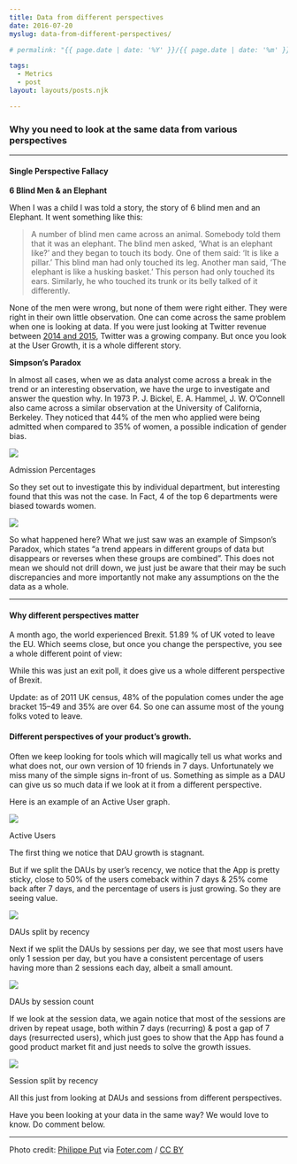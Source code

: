 ```yaml
---
title: Data from different perspectives
date: 2016-07-20
myslug: data-from-different-perspectives/

# permalink: "{{ page.date | date: '%Y' }}/{{ page.date | date: '%m' }}/{{ page.date | date: '%d' }}/{{ myslug | slug }}/index.html"

tags: 
  - Metrics 
  - post
layout: layouts/posts.njk

---
```


### Why you need to look at the same data from various perspectives

* * *

#### Single Perspective Fallacy

**6 Blind Men & an Elephant**

When I was a child I was told a story, the story of 6 blind men and an Elephant. It went something like this:

> A number of blind men came across an animal. Somebody told them that it was an elephant. The blind men asked, ‘What is an elephant like?’ and they began to touch its body. One of them said: ‘It is like a pillar.’ This blind man had only touched its leg. Another man said, ‘The elephant is like a husking basket.’ This person had only touched its ears. Similarly, he who touched its trunk or its belly talked of it differently.

None of the men were wrong, but none of them were right either. They were right in their own little observation. One can come across the same problem when one is looking at data. If you were just looking at Twitter revenue between [2014 and 2015](https://www.wolframalpha.com/input/?i=twitter+revenue), Twitter was a growing company. But once you look at the User Growth, it is a whole different story.

**Simpson’s Paradox**

In almost all cases, when we as data analyst come across a break in the trend or an interesting observation, we have the urge to investigate and answer the question why. In 1973 P. J. Bickel, E. A. Hammel, J. W. O’Connell also came across a similar observation at the University of California, Berkeley. They noticed that 44% of the men who applied were being admitted when compared to 35% of women, a possible indication of gender bias.

![]({{site.url}}/assets/3c3f0-19qmu_zvyuqp4kajmetxtca.png)

Admission Percentages

So they set out to investigate this by individual department, but interesting found that this was not the case. In Fact, 4 of the top 6 departments were biased towards women.

![]({{site.url}}/assets/12309-1gfmkuqu1x2a15va1zu52lw.png)

So what happened here? What we just saw was an example of Simpson’s Paradox, which states “a trend appears in different groups of data but disappears or reverses when these groups are combined”. This does not mean we should not drill down, we just just be aware that their may be such discrepancies and more importantly not make any assumptions on the the data as a whole.

* * *

#### Why different perspectives matter

A month ago, the world experienced Brexit. 51.89 % of UK voted to leave the EU. Which seems close, but once you change the perspective, you see a whole different point of view:

While this was just an exit poll, it does give us a whole different perspective of Brexit.

Update: as of 2011 UK census, 48% of the population comes under the age bracket 15–49 and 35% are over 64. So one can assume most of the young folks voted to leave.

#### Different perspectives of your product’s growth.

Often we keep looking for tools which will magically tell us what works and what does not, our own version of 10 friends in 7 days. Unfortunately we miss many of the simple signs in-front of us. Something as simple as a DAU can give us so much data if we look at it from a different perspective.

Here is an example of an Active User graph.

![]({{site.url}}/assets/6bbf4-10bkijedfqueyfb088nbwrq.png)

Active Users

The first thing we notice that DAU growth is stagnant.

But if we split the DAUs by user’s recency, we notice that the App is pretty sticky, close to 50% of the users comeback within 7 days & 25% come back after 7 days, and the percentage of users is just growing. So they are seeing value.

![]({{site.url}}/assets/cc630-1c7el15wzai0dp7juqggrfa.png)

DAUs split by recency

Next if we split the DAUs by sessions per day, we see that most users have only 1 session per day, but you have a consistent percentage of users having more than 2 sessions each day, albeit a small amount.

![]({{site.url}}/assets/276d9-1pcbbidyex9sneqxj4yghjq.png)

DAUs by session count

If we look at the session data, we again notice that most of the sessions are driven by repeat usage, both within 7 days (recurring) & post a gap of 7 days (resurrected users), which just goes to show that the App has found a good product market fit and just needs to solve the growth issues.

![]({{site.url}}/assets/7af41-1u1g6t0r5e0pnpaqy0vqsig.png)

Session split by recency

All this just from looking at DAUs and sessions from different perspectives.

Have you been looking at your data in the same way? We would love to know. Do comment below.

* * *

Photo credit: [Philippe Put](https://www.flickr.com/photos/34547181@N00/11552703254/) via [Foter.com](http://foter.com/) / [CC BY](http://creativecommons.org/licenses/by/2.0/)
